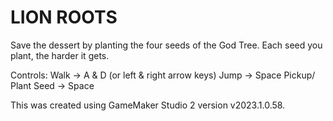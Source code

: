 # LION ROOTS

Save the dessert by planting the four seeds of the God Tree. Each seed you plant, the harder it gets.

Controls:
Walk -> A & D (or left & right arrow keys)
Jump -> Space
Pickup/ Plant Seed -> Space

This was created using GameMaker Studio 2 version v2023.1.0.58.

